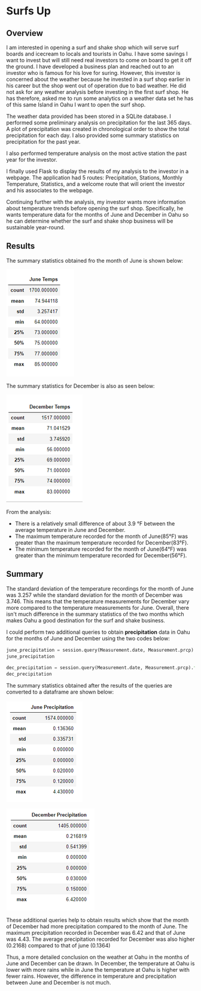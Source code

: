 # Surfs Up
## Overview 
I am interested in opening a surf and shake shop which will serve surf boards and icecream to locals and tourists in Oahu. I have some savings I want to invest but will still need real investors to come on board to get it off the ground. I have developed a business plan and reached out to an investor who is famous for his love for suring. However, this investor is concerned about the weather because he invested in a surf shop earlier in his career but the shop went out of operation due to bad weather. He did not ask for any weather analysis before investing in the first surf shop. He has therefore, asked me to run some analytics on a weather data set he has of this same Island in Oahu I want to open the surf shop. 

The weather data provided has been stored in a SQLite database. I performed some preliminary analysis on precipitation for the last 365 days. A plot of precipitation was created in chronological order to show the total precipitation for each day. I also provided some summary statistics on precipitation for the past year. 

I also performed temperature analysis on the most active station the past year for the investor. 
 
I finally used Flask to display the results of my analysis to the investor in a webpage. The application had 5 routes: Precipitation, Stations, Monthly Temperature, Statistics, and a welcome route that will orient the investor and his associates to the webpage.

Continuing further with the analysis, my investor wants more information about temperature trends before opening the surf shop. Specifically, he wants temperature data for the months of June and December in Oahu so he can determine whether the surf and shake shop business will be sustainable year-round.

## Results
The summary statistics obtained fro the month of June is shown below:

![image1](https://github.com/GerlechJen/surfs_up/blob/main/Images/june_temps_statistics.png)

The summary statistics for December is also as seen below:

![image2](https://github.com/GerlechJen/surfs_up/blob/main/Images/december_temp_statistics.png)

From the analysis:
* There is a relatively small difference of about 3.9 °F between the average temperature in June and December.
* The maximum temperature recorded for the month of June(85°F) was greater than the maximum temperature recorded for December(83°F). 
* The minimum temperature recorded for the month of June(64°F) was greater than the minimum temperature recorded for December(56°F). 

## Summary 

The standard deviation of the temperature recordings for the month of June was 3.257  while the standard deviation for the month of December was 3.746. This means that the temperature measurements for December vary more compared to the temperature measurements for June. Overall, there isn't much difference in the summary statistics of the two months which makes Oahu a good destination for the surf and shake business. 

I could perform two additional queries to obtain **precipitation** data in Oahu for the months of June and December using the two codes below:

```python
june_precipitation = session.query(Measurement.date, Measurement.prcp).filter(extract('month', Measurement.date) == 6).all()
june_precipitation
```

``` python
dec_precipitation = session.query(Measurement.date, Measurement.prcp).filter(extract('month', Measurement.date) == 12).all()
dec_precipitation
```
The summary statistics obtained after the results of the queries are converted to a dataframe are shown below:

![image3](https://github.com/GerlechJen/surfs_up/blob/main/Images/june_precipitation.png)


![image4](https://github.com/GerlechJen/surfs_up/blob/main/Images/december_precipitation.png)

These additional  queries help to obtain results which show that the month of December had  more precipitation compared to the month of June. The maximum precipitation recorded in December was 6.42 and that of June was 4.43. The average precipitation recorded for December was also higher (0.2168) compared to that of june (0.1364) 

Thus, a more detailed conclusion on the weather at Oahu in the months of June and December can be drawn. In December, the temperature at Oahu is lower with more rains while in June the temperature at Oahu is higher with fewer rains. However, the difference in temperature and precipitation between June and December is not much.  
